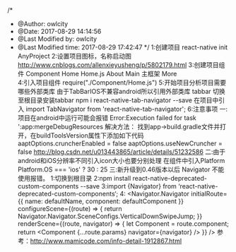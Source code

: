 /*
* @Author: owlcity
* @Date:   2017-08-29 14:14:56
* @Last Modified by:   owlcity
* @Last Modified time: 2017-08-29 17:42:47
*/
1:创建项目
	react-native init AnyProject
2:设置项目图标，名称启动图
	http://www.cnblogs.com/allenxieyusheng/p/5802179.html
3:创建项目组件
	Component
		Home
			Home.js
		About
		Main 主框架
		More	
4:引入项目组件
	require("./Component/Home.js")
5:开始项目分析项目需要哪些外部类库
	由于TabBarIOS不兼容android所以引用外部类库
	tabbar
		切换至根目录安装tabbar
		npm i react-native-tab-navigator --save
	在项目中引入
		import TabNavigator from 'react-native-tab-navigator';
6:注意事项
	一:项目在android中运行可能会报错
	Error:Execution failed for task ':app:mergeDebugResources
	解决方法：
	找到app->build.gradle文件并打开，在buildToolsVersion属性下添加如下代码
		aaptOptions.cruncherEnabled = false
		aaptOptions.useNewCruncher = false
	http://blog.csdn.net/u013443865/article/details/51232586
	二:由于android和iOS分辨率不同引入icon大小也要分别处理
		在组件中引入Platform
		Platform.OS === 'ios' ? 30 : 25
	三:新升级到0.46版本以后 Navigator 不能使用报错。
		1:切换到根目录
		2:npm install react-native-deprecated-custom-components --save
		3:import {Navigator} from ‘react-native-deprecated-custom-components‘;
		4:
		<Navigator.Navigator
              initialRoute={{ name: defaultName, component: defaultComponent }}
              configureScene={(route) => {
                return Navigator.Navigator.SceneConfigs.VerticalDownSwipeJump;
              }}
              renderScene={(route, navigator) => {
                let Component = route.component;
                return <Component {...route.params} navigator={navigator} />
              }} />
		参考：http://www.mamicode.com/info-detail-1912867.html





	
